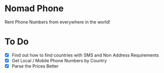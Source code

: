 # Nomad Phone

Rent Phone Numbers from everywhere in the world!

# To Do

- [x] Find out how to find countries with SMS and Non Address Requirements
- [x] Get Local / Mobile Phone Numbers by Country
- [x] Parse the Prices Better
